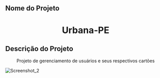 ## Nome do Projeto
<h1 align="center">Urbana-PE</h1>

## Descrição do Projeto
<p align="center">Projeto de gerenciamento de usuários e seus respectivos cartões</p>


![Screenshot_2](https://user-images.githubusercontent.com/56006591/230785147-9869ed43-70f0-4f71-9dc6-91d601d799fd.png)
